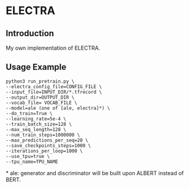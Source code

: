 # ELECTRA

## Introduction
My own implementation of ELECTRA.

## Usage Example
```commandline
python3 run_pretrain.py \
--electra_config_file=CONFIG_FILE \
--input_file=INPUT_DIR/*.tfrecord \
--output_dir=OUTPUT_DIR \
--vocab_file= VOCAB_FILE \
--model=ale (one of [ale, electra]*) \
--do_train=True \
--learning_rate=5e-4 \
--train_batch_size=128 \
--max_seq_length=128 \
--num_train_steps=1000000 \
--max_predictions_per_seq=20 \
--save_checkpoints_steps=1000 \
--iterations_per_loop=1000 \
--use_tpu=true \
--tpu_name=TPU_NAME
```
\* ale: generator and discriminator will be built upon ALBERT instead of BERT.
